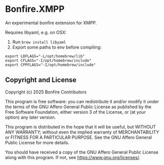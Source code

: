 # Bonfire.XMPP

An experimental bonfire extension for XMPP.

Requires libyaml, e.g. on OSX:
1. Run `brew install libyaml`
2. Export some paths to env before compiling:
```
export LDFLAGS="-L/opt/homebrew/lib"
export CFLAGS="-I/opt/homebrew/include"
export CPPFLAGS="-I/opt/homebrew/include"
```


## Copyright and License

Copyright (c) 2025 Bonfire Contributors

This program is free software: you can redistribute it and/or modify
it under the terms of the GNU Affero General Public License as
published by the Free Software Foundation, either version 3 of the
License, or (at your option) any later version.

This program is distributed in the hope that it will be useful, but
WITHOUT ANY WARRANTY; without even the implied warranty of
MERCHANTABILITY or FITNESS FOR A PARTICULAR PURPOSE.  See the GNU
Affero General Public License for more details.

You should have received a copy of the GNU Affero General Public
License along with this program.  If not, see <https://www.gnu.org/licenses/>.
